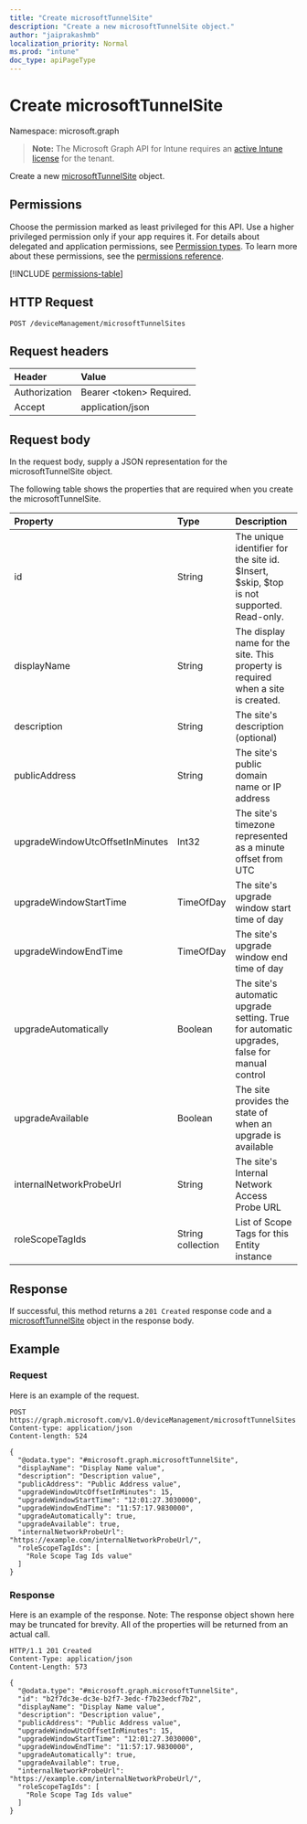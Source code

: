 ```yaml
---
title: "Create microsoftTunnelSite"
description: "Create a new microsoftTunnelSite object."
author: "jaiprakashmb"
localization_priority: Normal
ms.prod: "intune"
doc_type: apiPageType
---
```


# Create microsoftTunnelSite

Namespace: microsoft.graph

> **Note:** The Microsoft Graph API for Intune requires an [active Intune license](https://go.microsoft.com/fwlink/?linkid=839381) for the tenant.

Create a new [microsoftTunnelSite](../resources/intune-mstunnel-microsofttunnelsite.md) object.

## Permissions
Choose the permission marked as least privileged for this API. Use a higher privileged permission only if your app requires it. For details about delegated and application permissions, see [Permission types](/graph/permissions-overview#permission-types). To learn more about these permissions, see the [permissions reference](/graph/permissions-reference).

<!-- { "blockType": "permissions", "name": "intune_mstunnel_microsofttunnelsite_create" } -->
[!INCLUDE [permissions-table](../includes/permissions/intune-mstunnel-microsofttunnelsite-create-permissions.md)]

## HTTP Request
<!-- {
  "blockType": "ignored"
}
-->
``` http
POST /deviceManagement/microsoftTunnelSites
```

## Request headers
|Header|Value|
|:---|:---|
|Authorization|Bearer &lt;token&gt; Required.|
|Accept|application/json|

## Request body
In the request body, supply a JSON representation for the microsoftTunnelSite object.

The following table shows the properties that are required when you create the microsoftTunnelSite.

|Property|Type|Description|
|:---|:---|:---|
|id|String|The unique identifier for the site id. $Insert, $skip, $top is not supported. Read-only.|
|displayName|String|The display name for the site. This property is required when a site is created.|
|description|String|The site's description (optional)|
|publicAddress|String|The site's public domain name or IP address|
|upgradeWindowUtcOffsetInMinutes|Int32|The site's timezone represented as a minute offset from UTC|
|upgradeWindowStartTime|TimeOfDay|The site's upgrade window start time of day|
|upgradeWindowEndTime|TimeOfDay|The site's upgrade window end time of day|
|upgradeAutomatically|Boolean|The site's automatic upgrade setting. True for automatic upgrades, false for manual control|
|upgradeAvailable|Boolean|The site provides the state of when an upgrade is available|
|internalNetworkProbeUrl|String|The site's Internal Network Access Probe URL|
|roleScopeTagIds|String collection|List of Scope Tags for this Entity instance|



## Response
If successful, this method returns a `201 Created` response code and a [microsoftTunnelSite](../resources/intune-mstunnel-microsofttunnelsite.md) object in the response body.

## Example

### Request
Here is an example of the request.
``` http
POST https://graph.microsoft.com/v1.0/deviceManagement/microsoftTunnelSites
Content-type: application/json
Content-length: 524

{
  "@odata.type": "#microsoft.graph.microsoftTunnelSite",
  "displayName": "Display Name value",
  "description": "Description value",
  "publicAddress": "Public Address value",
  "upgradeWindowUtcOffsetInMinutes": 15,
  "upgradeWindowStartTime": "12:01:27.3030000",
  "upgradeWindowEndTime": "11:57:17.9830000",
  "upgradeAutomatically": true,
  "upgradeAvailable": true,
  "internalNetworkProbeUrl": "https://example.com/internalNetworkProbeUrl/",
  "roleScopeTagIds": [
    "Role Scope Tag Ids value"
  ]
}
```

### Response
Here is an example of the response. Note: The response object shown here may be truncated for brevity. All of the properties will be returned from an actual call.
``` http
HTTP/1.1 201 Created
Content-Type: application/json
Content-Length: 573

{
  "@odata.type": "#microsoft.graph.microsoftTunnelSite",
  "id": "b2f7dc3e-dc3e-b2f7-3edc-f7b23edcf7b2",
  "displayName": "Display Name value",
  "description": "Description value",
  "publicAddress": "Public Address value",
  "upgradeWindowUtcOffsetInMinutes": 15,
  "upgradeWindowStartTime": "12:01:27.3030000",
  "upgradeWindowEndTime": "11:57:17.9830000",
  "upgradeAutomatically": true,
  "upgradeAvailable": true,
  "internalNetworkProbeUrl": "https://example.com/internalNetworkProbeUrl/",
  "roleScopeTagIds": [
    "Role Scope Tag Ids value"
  ]
}
```
